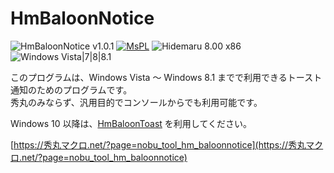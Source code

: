 # HmBaloonNotice

![HmBaloonNotice v1.0.1](https://img.shields.io/badge/HmBaloonNotice-v1.0.1-6479ff.svg)
[![MsPL](https://img.shields.io/badge/license-MsPL-blue.svg?style=flat)](LICENSE)
![Hidemaru 8.00 x86](https://img.shields.io/badge/Hidemaru-v8.00-6479ff.svg)
![Windows Vista|7|8|8.1](https://img.shields.io/badge/Windows-Vista|7|8|8.1-6479ff.svg?logo=windows&logoColor=white)

このプログラムは、Windows Vista ～ Windows 8.1 までで利用できるトースト通知のためのプログラムです。  
秀丸のみならず、汎用目的でコンソールからでも利用可能です。

Windows 10 以降は、<a href="https://https://秀丸マクロ.net/?page=nobu_tool_hm_baloontoast">HmBaloonToast</a> を利用してください。

[https://秀丸マクロ.net/?page=nobu_tool_hm_baloonnotice](https://秀丸マクロ.net/?page=nobu_tool_hm_baloonnotice)


